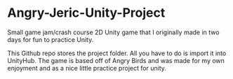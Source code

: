 # Angry-Jeric-Unity-Project
Small game jam/crash course 2D Unity game that I originally made in two days for fun to practice Unity.

This Github repo stores the project folder. All you have to do is import it into UnityHub. The game is based off of Angry Birds and was made for my own enjoyment and as a nice little practice project for unity.
